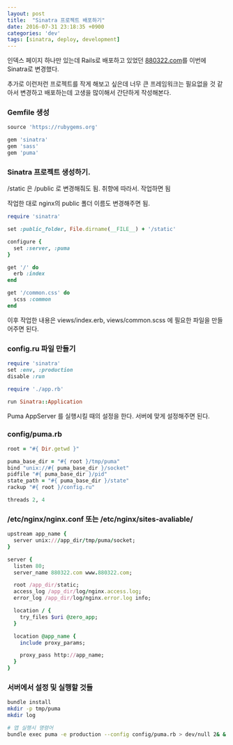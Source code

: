 ```yaml
---
layout: post
title:  "Sinatra 프로젝트 배포하기"
date: 2016-07-31 23:18:35 +0900
categories: 'dev'
tags: [sinatra, deploy, development]
---
```


인덱스 페이지 하나만 있는데 Rails로 배포하고 있었던 <a href="http://www.880322.com">880322.com</a>를 이번에 Sinatra로 변경했다.

추가로 이런저런 프로젝트를 작게 해보고 싶은데 너무 큰 프레임워크는 필요없을 것 같아서 변경하고 배포하는데 고생을 많이해서 간단하게 작성해본다.

### Gemfile 생성

```ruby
source 'https://rubygems.org'

gem 'sinatra'
gem 'sass'
gem 'puma'
```

### Sinatra 프로젝트 생성하기.

/static 은 /public 로 변경해줘도 됨. 취향에 따라서. 작업하면 됨

작업한 대로 nginx의 public 폴더 이름도 변경해주면 됨.


```ruby
require 'sinatra'

set :public_folder, File.dirname(__FILE__) + '/static'

configure {
  set :server, :puma
}

get '/' do
  erb :index
end

get '/common.css' do
  scss :common
end
```

이후 작업한 내용은 views/index.erb, views/common.scss 에 필요한 파일을 만들어주면 된다.

### config.ru 파일 만들기

```ruby
require 'sinatra'
set :env, :production
disable :run

require './app.rb'

run Sinatra::Application
```

Puma AppServer 를 실행시킬 때의 설정을 한다.
서버에 맞게 설정해주면 된다.

### config/puma.rb
```ruby
root = "#{ Dir.getwd }"

puma_base_dir = "#{ root }/tmp/puma"
bind "unix://#{ puma_base_dir }/socket"
pidfile "#{ puma_base_dir }/pid"
state_path = "#{ puma_base_dir }/state"
rackup "#{ root }/config.ru"

threads 2, 4
```


### /etc/nginx/nginx.conf 또는 /etc/nginx/sites-avaliable/

```ruby
upstream app_name {
  server unix:///app_dir/tmp/puma/socket;
}

server {
  listen 80;
  server_name 880322.com www.880322.com;

  root /app_dir/static;
  access_log /app_dir/log/nginx.access.log;
  error_log /app_dir/log/nginx.error.log info;

  location / {
    try_files $uri @zero_app;
  }

  location @app_name {
    include proxy_params;

    proxy_pass http://app_name;
  }
}
```


### 서버에서 설정 및 실행할 것들

```bash
bundle install
mkdir -p tmp/puma
mkdir log

# 앱 실행시 명령어
bundle exec puma -e production --config config/puma.rb > dev/null 2& &
```
